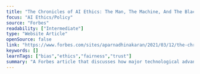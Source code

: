 ```yaml
---
title: "The Chronicles of AI Ethics: The Man, The Machine, And The Black Box"
focus: "AI Ethics/Policy"
source: "Forbes"
readability: ["Intermediate"]
type: "Website Article"
openSource: false
link: "https://www.forbes.com/sites/aparnadhinakaran/2021/03/12/the-chronicles-of-ai-ethics-the-man-the-machine-and-the-black-box/"
keywords: []
learnTags: ["bias","ethics","fairness","trust"]
summary: "A Forbes article that discusses how major technological advances are imperfectly regulated and effectively shielded from social responsibility, while their users face major repercussions. "
---
```

